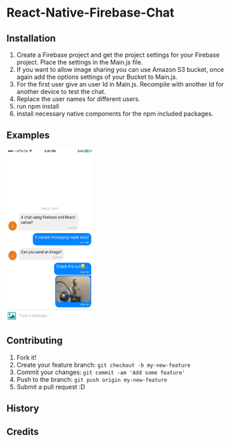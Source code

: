 # React-Native-Firebase-Chat

## Installation

1. Create a Firebase project and get the project settings for your Firebase project. Place the settings in the Main.js file.
2. If you want to allow image sharing you can use Amazon S3 bucket, once again add the options settings of your Bucket to Main.js.
3. For the first user give an user Id in Main.js. Recompile with another Id for another device to test the chat.
4. Replace the user names for different users.
5. run npm install
6. Install necessary native components for the npm included packages.

## Examples

<img src="/IMG_6505.PNG" width="200" height="400" />

<!-- ![Alt text](/IMG_6505.PNG?raw=true "Optional Title") {:height="24px" width="48px"} ![Alt text](/Screen Shot 2017-02-27 at 3.40.05 PM.png?raw=true "Optional Title") {:height="24px" width="48px"} -->

## Contributing

1. Fork it!
2. Create your feature branch: `git checkout -b my-new-feature`
3. Commit your changes: `git commit -am 'Add some feature'`
4. Push to the branch: `git push origin my-new-feature`
5. Submit a pull request :D

## History



## Credits
